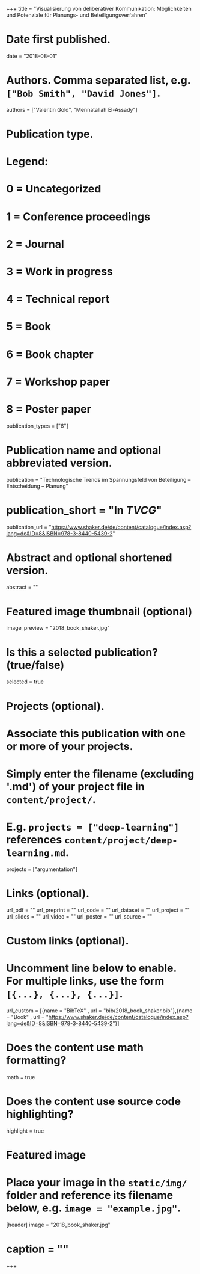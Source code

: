 +++
title = "Visualisierung von deliberativer Kommunikation: Möglichkeiten und Potenziale für Planungs- und Beteiligungsverfahren"

# Date first published.
date = "2018-08-01"

# Authors. Comma separated list, e.g. `["Bob Smith", "David Jones"]`.
authors = ["Valentin Gold", "Mennatallah El-Assady"]

# Publication type.
# Legend:
# 0 = Uncategorized
# 1 = Conference proceedings
# 2 = Journal
# 3 = Work in progress
# 4 = Technical report
# 5 = Book
# 6 = Book chapter
# 7 = Workshop paper  
# 8 = Poster paper 
publication_types = ["6"]

# Publication name and optional abbreviated version.
publication = "Technologische Trends im Spannungsfeld von Beteiligung – Entscheidung – Planung"
# publication_short = "In *TVCG*"
publication_url = "https://www.shaker.de/de/content/catalogue/index.asp?lang=de&ID=8&ISBN=978-3-8440-5439-2"

# Abstract and optional shortened version.
abstract = ""

# Featured image thumbnail (optional)
image_preview = "2018_book_shaker.jpg"

# Is this a selected publication? (true/false)
selected = true

# Projects (optional).
#   Associate this publication with one or more of your projects.
#   Simply enter the filename (excluding '.md') of your project file in `content/project/`.
#   E.g. `projects = ["deep-learning"]` references `content/project/deep-learning.md`.
 projects = ["argumentation"]

# Links (optional).
url_pdf = ""
url_preprint = ""
url_code = ""
url_dataset = ""
url_project = ""
url_slides = ""
url_video = ""
url_poster = ""
url_source = ""


# Custom links (optional).
#   Uncomment line below to enable. For multiple links, use the form `[{...}, {...}, {...}]`.
url_custom = [{name = "BibTeX" , url = "bib/2018_book_shaker.bib"},{name = "Book" , url = "https://www.shaker.de/de/content/catalogue/index.asp?lang=de&ID=8&ISBN=978-3-8440-5439-2"}]

# Does the content use math formatting?
math = true

# Does the content use source code highlighting?
highlight = true

# Featured image
# Place your image in the `static/img/` folder and reference its filename below, e.g. `image = "example.jpg"`.
[header]
image = "2018_book_shaker.jpg"
# caption = ""

+++

